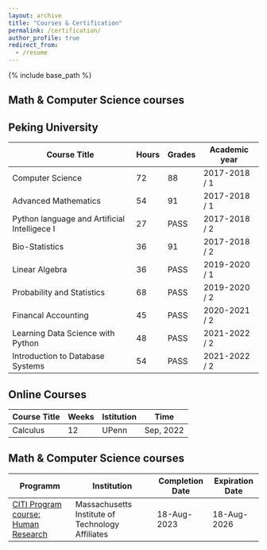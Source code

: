 ```yaml
---
layout: archive
title: "Courses & Certification"
permalink: /certification/
author_profile: true
redirect_from:
  - /resume
---
```


{% include base_path %}

Math & Computer Science courses
-----
## Peking University
| Course Title | Hours | Grades | Academic year |
| --------------   | -- | -- | ------------- |
| Computer Science | 72 | 88 | 2017-2018 / 1 |
| Advanced Mathematics | 54 | 91 | 2017-2018 / 1 |
| Python language and Artificial Intelligece I | 27 | PASS | 2017-2018 / 2 |
| Bio-Statistics | 36 | 91 | 2017-2018 / 2 |
| Linear Algebra | 36 | PASS | 2019-2020 / 1 |
| Probability and Statistics | 68 | PASS | 2019-2020 / 2 |
| Financal Accounting | 45 | PASS | 2020-2021 / 2 |
| Learning Data Science with Python | 48 | PASS | 2021-2022 / 2 |
| Introduction to Database Systems | 54 | PASS | 2021-2022 / 2 |

## Online Courses
| Course Title | Weeks | Istitution | Time |
| --------------   | -- | -- | ------------- |
| Calculus | 12 | UPenn | Sep, 2022 |

Math & Computer Science courses
-----

| Programm | Institution | Completion Date | Expiration Date |
| --------------   | -- | -- | ------------- |
| [CITI Program course: Human Research](citi1) | Massachusetts Institute of Technology Affiliates | 18-Aug-2023 | 18-Aug-2026 |

